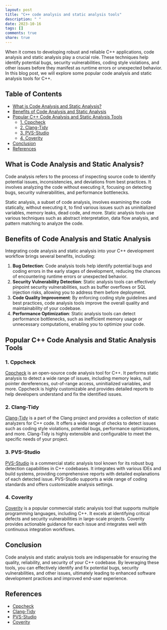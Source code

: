 ```yaml
---
layout: post
title: "C++ code analysis and static analysis tools"
description: " "
date: 2023-10-16
tags: []
comments: true
share: true
---
```


When it comes to developing robust and reliable C++ applications, code analysis and static analysis play a crucial role. These techniques help identify potential bugs, security vulnerabilities, coding style violations, and other issues before they manifest as runtime errors or unexpected behavior. In this blog post, we will explore some popular code analysis and static analysis tools for C++.

## Table of Contents
- [What is Code Analysis and Static Analysis?](#what-is-code-analysis-and-static-analysis)
- [Benefits of Code Analysis and Static Analysis](#benefits-of-code-analysis-and-static-analysis)
- [Popular C++ Code Analysis and Static Analysis Tools](#popular-c++-code-analysis-and-static-analysis-tools)
  - [1. Cppcheck](#1-cppcheck)
  - [2. Clang-Tidy](#2-clang-tidy)
  - [3. PVS-Studio](#3-pvs-studio)
  - [4. Coverity](#4-coverity)
- [Conclusion](#conclusion)
- [References](#references)

## What is Code Analysis and Static Analysis?
Code analysis refers to the process of inspecting source code to identify potential issues, inconsistencies, and deviations from best practices. It involves analyzing the code without executing it, focusing on detecting bugs, security vulnerabilities, and performance bottlenecks.

Static analysis, a subset of code analysis, involves examining the code statically, without executing it, to find various issues such as uninitialized variables, memory leaks, dead code, and more. Static analysis tools use various techniques such as abstract interpretation, data flow analysis, and pattern matching to analyze the code.

## Benefits of Code Analysis and Static Analysis
Integrating code analysis and static analysis into your C++ development workflow brings several benefits, including:

1. **Bug Detection**: Code analysis tools help identify potential bugs and coding errors in the early stages of development, reducing the chances of encountering runtime errors or unexpected behavior.
2. **Security Vulnerability Detection**: Static analysis tools can effectively pinpoint security vulnerabilities, such as buffer overflows or SQL injection risks, allowing you to address them before deployment.
3. **Code Quality Improvement**: By enforcing coding style guidelines and best practices, code analysis tools improve the overall quality and maintainability of your codebase.
4. **Performance Optimization**: Static analysis tools can detect performance bottlenecks, such as inefficient memory usage or unnecessary computations, enabling you to optimize your code.

## Popular C++ Code Analysis and Static Analysis Tools

### 1. Cppcheck
[Cppcheck](http://cppcheck.sourceforge.net/) is an open-source code analysis tool for C++. It performs static analysis to detect a wide range of issues, including memory leaks, null pointer dereferences, out-of-range access, uninitialized variables, and more. Cppcheck is highly customizable and provides detailed reports to help developers understand and fix the identified issues.

### 2. Clang-Tidy
[Clang-Tidy](https://clang.llvm.org/extra/clang-tidy/) is a part of the Clang project and provides a collection of static analyzers for C++ code. It offers a wide range of checks to detect issues such as coding style violations, potential bugs, performance optimizations, and more. Clang-Tidy is highly extensible and configurable to meet the specific needs of your project.

### 3. PVS-Studio
[PVS-Studio](https://www.viva64.com/en/pvs-studio/) is a commercial static analysis tool known for its robust bug detection capabilities in C++ codebases. It integrates with various IDEs and build systems, providing comprehensive reports with detailed explanations of each detected issue. PVS-Studio supports a wide range of coding standards and offers customizable analysis settings.

### 4. Coverity
[Coverity](https://www.synopsys.com/glossary/what-is-coverity.html) is a popular commercial static analysis tool that supports multiple programming languages, including C++. It excels at identifying critical defects and security vulnerabilities in large-scale projects. Coverity provides actionable guidance for each issue and integrates well with continuous integration workflows.

## Conclusion
Code analysis and static analysis tools are indispensable for ensuring the quality, reliability, and security of your C++ codebase. By leveraging these tools, you can effectively identify and fix potential bugs, security vulnerabilities, and other issues, ultimately leading to enhanced software development practices and improved end-user experience.

## References
- [Cppcheck](http://cppcheck.sourceforge.net/)
- [Clang-Tidy](https://clang.llvm.org/extra/clang-tidy/)
- [PVS-Studio](https://www.viva64.com/en/pvs-studio/)
- [Coverity](https://www.synopsys.com/glossary/what-is-coverity.html)